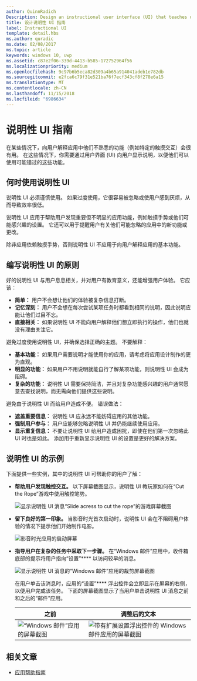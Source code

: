 ```yaml
---
author: QuinnRadich
Description: Design an instructional user interface (UI) that teaches users how to work with your UWP app.
title: 设计说明性 UI 指南
label: Instructional UI
template: detail.hbs
ms.author: quradic
ms.date: 02/08/2017
ms.topic: article
keywords: windows 10, uwp
ms.assetid: c87e2f06-339d-4413-b585-172752964f56
ms.localizationpriority: medium
ms.openlocfilehash: 9c97b6b5eca82d309a4b65a914041adeb1e782db
ms.sourcegitcommit: e2fca6c79f31e521ba76f7ecf343cf8f278e6a15
ms.translationtype: MT
ms.contentlocale: zh-CN
ms.lasthandoff: 11/15/2018
ms.locfileid: "6986634"
---
```

# <a name="instructional-ui-guidelines"></a>说明性 UI 指南



在某些情况下，向用户解释应用中他们不熟悉的功能（例如特定的触摸交互）会很有用。 在这些情况下，你需要通过用户界面 (UI) 向用户显示说明，以便他们可以使用可能错过的这些功能。

## <a name="when-to-use-instructional-ui"></a>何时使用说明性 UI

说明性 UI 必须谨慎使用。 如果过度使用，它很容易被忽略或使用户感到厌烦，从而导致效率很低。

说明性 UI 应用于帮助用户发现重要但不明显的应用功能，例如触摸手势或他们可能感兴趣的设置。 它还可以用于提醒用户有关他们可能忽略的应用中的新功能或更改。

除非应用依赖触摸手势，否则说明性 UI 不应用于向用户解释应用的基本功能。

## <a name="principles-of-writing-instructional-ui"></a>编写说明性 UI 的原则

好的说明性 UI 与用户息息相关，并对用户有教育意义，还能增强用户体验。 它应该：

-   **简单：** 用户不会想让他们的体验被复杂信息打断。
-   **记忆深刻：** 用户不会想在每次尝试某项任务时都看到相同的说明，因此说明应能让他们过目不忘。
-   **直接相关：** 如果说明性 UI 不能向用户解释他们想立即执行的操作，他们也就没有理由关注它。

避免过度使用说明性 UI，并确保选择正确的主题。 不要解释：

-   **基本功能：** 如果用户需要说明才能使用你的应用，请考虑将应用设计制作的更为直观。
-   **明显的功能：** 如果用户不用说明就能自行了解某项功能，则说明性 UI 会成为阻碍。
-   **复杂的功能：** 说明性 UI 需要保持简洁，并且对复杂功能感兴趣的用户通常愿意去查找说明，而无需向他们提供这些说明。

避免由于说明性 UI 而给用户造成不便。 错误做法：

-   **遮盖重要信息：** 说明性 UI 应永远不能妨碍应用的其他功能。
-   **强制用户参与：** 用户应能够忽略说明性 UI 并仍能继续使用应用。
-   **显示重复信息：** 不要让说明性 UI 给用户造成困扰，即使在他们第一次忽略此 UI 时也是如此。 添加用于重新显示说明性 UI 的设置是更好的解决方案。

## <a name="examples-of-instructional-ui"></a>说明性 UI 的示例

下面提供一些实例，其中的说明性 UI 可帮助你的用户了解：

-   **帮助用户发现触控交互。** 以下屏幕截图显示，说明性 UI 教玩家如何在“Cut the Rope”游戏中使用触控笔势。

    ![显示说明性 UI 消息“Slide acress to cut the rope”的游戏屏幕截图](images/in-game-controls-3.png)

-   **留下良好的第一印象。** 当影音时光首次启动时，说明性 UI 会在不阻碍用户体验的情况下提示他们开始制作电影。

    ![影音时光应用的启动屏幕](images/instructional-ui-movie.png)

-   **指导用户在复杂的任务中采取下一步骤。** 在“Windows 邮件”应用中，收件箱底部的提示将用户指向“设置”**** 以访问较早的消息。

    ![显示说明性 UI 消息的“Windows 邮件”应用的裁剪屏幕截图](images/instructional-ui-mail-inbox.png)

    在用户单击该消息时，应用的“设置”**** 浮出控件会立即显示在屏幕的右侧，以便用户完成该任务。 下面的屏幕截图显示了当用户单击说明性 UI 消息之前和之后的“邮件”应用。

    | 之前                                                               | 调整后的文本                                                                                                        |
    |----------------------------------------------------------------------|--------------------------------------------------------------------------------------------------------------|
    | ![“Windows 邮件”应用的屏幕截图](images/instructional-ui-mail.png) | ![带有扩展设置浮出控件的 Windows 邮件应用的屏幕截图](images/instructional-ui-mail-flyout.png) |

## <a name="related-articles"></a>相关文章

* [应用帮助指南](guidelines-for-app-help.md)
